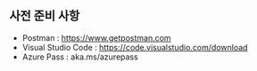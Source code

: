 ## 사전 준비 사항
* Postman
: https://www.getpostman.com
* Visual Studio Code
: https://code.visualstudio.com/download 
* Azure Pass
: aka.ms/azurepass